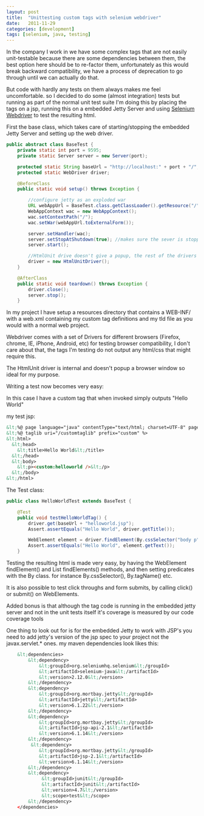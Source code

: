 ```yaml
---
layout: post
title:  "Unittesting custom tags with selenium webdriver"
date:   2011-11-29
categories: [development]
tags: [selenium, java, testing]
---
```

In the company I work in we have some complex tags that are not easily unit-testable because there are some dependencies between them, the best option here should be to re-factor them, unfortunately as this would break backward compatibility, we have a process of deprecation to go through until we can actually do that.

But code with hardly any tests on them always makes me feel uncomfortable. so I decided to do some (almost integration) tests but running as part of the normal unit test suite
I'm doing this by placing the tags on a jsp, running this on a embedded Jetty Server and using <a href="http://seleniumhq.org/docs/03_webdriver.html">Selenium Webdriver</a> to test the resulting html.

First the base class, which takes care of starting/stopping the embedded Jetty Server and setting up the web driver.

``` java 
public abstract class BaseTest {
    private static int port = 9595;
    private static Server server = new Server(port);

    protected static String baseUrl = "http://localhost:" + port + "/";
    protected static WebDriver driver;

    @BeforeClass
    public static void setup() throws Exception {

        //configure jetty as an exploded war
        URL webAppUrl = BaseTest.class.getClassLoader().getResource("/");
        WebAppContext wac = new WebAppContext();
        wac.setContextPath("/");
        wac.setWar(webAppUrl.toExternalForm());

        server.setHandler(wac);
        server.setStopAtShutdown(true); //makes sure the sever is stopped even if the @AfterClass is never reached
        server.start();

        //HtmlUnit drive doesn't give a popup, the rest of the drivers do
        driver = new HtmlUnitDriver();
    }

    @AfterClass
    public static void teardown() throws Exception {
        driver.close();
        server.stop();
    }
```

In my project I have setup a resources directory that contains a WEB-INF/ with a web.xml containing my custom tag definitions and my tld file as you would with a normal web project.

Webdriver comes with a set of Drivers for different browsers (Firefox, chrome, IE, iPhone, Android, etc) for testing browser compatibility, I don't care about that, the tags I'm testing do not output any html/css that might require this.

The HtmlUnit driver is internal and doesn't popup a browser window so ideal for my purpose.

Writing a test now becomes very easy:

In this case I have a custom tag that when invoked simply outputs "Hello World"

my test jsp:

``` html 
&lt;%@ page language="java" contentType="text/html; charset=UTF-8" pageEncoding="UTF-8"  isELIgnored="false" %>
&lt;%@ taglib uri="/customtaglib" prefix="custom" %>
&lt;html>
  &lt;head>
    &lt;title>Hello World&lt;/title>
  &lt;/head>        
  &lt;body>
    &lt;p><custom:helloworld />&lt;/p>
  &lt;/body>
&lt;/html>
```

The Test class:

``` java
public class HelloWorldTest extends BaseTest {

    @Test
    public void testHelloWorldTag() {
        driver.get(baseUrl + "helloworld.jsp");
        Assert.assertEquals("Hello World", driver.getTitle());

        WebElement element = driver.findElement(By.cssSelector("body p"));
        Assert.assertEquals("Hello World", element.getText());
    }
```

Testing the resulting html is made very easy, by having the WebElement findElement() and List<WebElement> findElements() methods, and then setting predicates with the By class. for instance By.cssSelector(), By.tagName() etc.

It is also possible to test click throughs and form submits, by calling click() or submit() on WebElements.

Added bonus is that although the tag code is running in the embedded jetty server and not in the unit tests itself it's coverage is measured by our code coverage tools

One thing to look out for is for the embedded Jetty to work with JSP's you need to add jetty's version of the jsp spec to your project not the javax.servlet.* ones.
my maven dependencies look likes this:

``` xml
    &lt;dependencies>
        &lt;dependency>
            &lt;groupId>org.seleniumhq.selenium&lt;/groupId>
            &lt;artifactId>selenium-java&lt;/artifactId>
            &lt;version>2.12.0&lt;/version>
        &lt;/dependency>
        &lt;dependency>
            &lt;groupId>org.mortbay.jetty&lt;/groupId>
            &lt;artifactId>jetty&lt;/artifactId>
            &lt;version>6.1.22&lt;/version>
        &lt;/dependency>
        &lt;dependency>
            &lt;groupId>org.mortbay.jetty&lt;/groupId>
            &lt;artifactId>jsp-api-2.1&lt;/artifactId>
            &lt;version>6.1.14&lt;/version>
        &lt;/dependency>
         &lt;dependency>
            &lt;groupId>org.mortbay.jetty&lt;/groupId>
            &lt;artifactId>jsp-2.1&lt;/artifactId>
            &lt;version>6.1.14&lt;/version>
        &lt;/dependency>
        &lt;dependency>
             &lt;groupId>junit&lt;/groupId>
             &lt;artifactId>junit&lt;/artifactId>
             &lt;version>4.7&lt;/version>
             &lt;scope>test&lt;/scope>
        &lt;/dependency>
    </dependencies>
```



